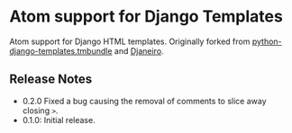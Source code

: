 # Atom support for Django Templates

Atom support for Django HTML templates. Originally forked from [python-django-templates.tmbundle](https://github.com/textmate/python-django-templates.tmbundle) and [Djaneiro](https://github.com/squ1b3r/Djaneiro).

## Release Notes

* 0.2.0 Fixed a bug causing the removal of comments to slice away closing `>`.
* 0.1.0: Initial release.

